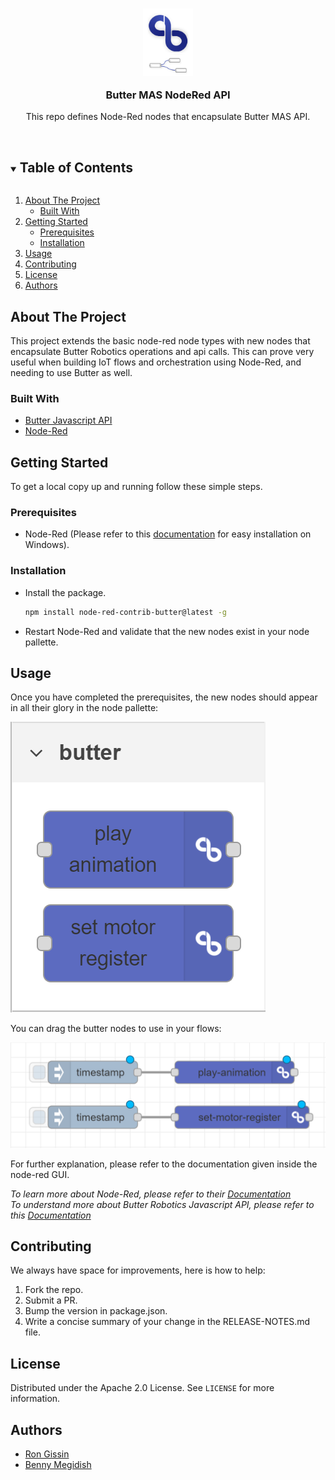 <!-- PROJECT LOGO -->
<br />
<p align="center" style="margin-bottom: -6px">
  <a href="https://github.com/butter-robotics/Butter.MAS.NodeRed/">
    <img src="src/nodes/icons/butter-node-red-logo.png" alt="Logo" width="80" height="108">
  </a>

  <h3 align="center">Butter MAS NodeRed API</h3>

  <p align="center">
    This repo defines Node-Red nodes that encapsulate Butter MAS API.
    <br />
    <br />
  </p>
</p>


<!-- TABLE OF CONTENTS -->
<details open="open">
  <summary><h2 style="display: inline-block">Table of Contents</h2></summary>
  <ol>
    <li>
      <a href="#about-the-project">About The Project</a>
      <ul>
        <li><a href="#built-with">Built With</a></li>
      </ul>
    </li>
    <li>
      <a href="#getting-started">Getting Started</a>
      <ul>
        <li><a href="#prerequisites">Prerequisites</a></li>
        <li><a href="#installation">Installation</a></li>
      </ul>
    </li>
    <li><a href="#usage">Usage</a></li>
    <li><a href="#contributing">Contributing</a></li>
    <li><a href="#license">License</a></li>
    <li><a href="#authors">Authors</a></li>
  </ol>
</details>


<!-- ABOUT THE PROJECT -->
## About The Project

This project extends the basic node-red node types with new nodes that encapsulate Butter Robotics operations and api calls.
This can prove very useful when building IoT flows and orchestration using Node-Red, and needing to use Butter as well.


### Built With

* [Butter Javascript API](https://github.com/butter-robotics/Butter.MAS.JavascriptAPI)
* [Node-Red](https://nodered.org/)


<!-- GETTING STARTED -->
## Getting Started

To get a local copy up and running follow these simple steps.


### Prerequisites

* Node-Red
  (Please refer to this [documentation](https://nodered.org/docs/getting-started/windows) for easy installation on Windows).


### Installation

* Install the package.
  ```sh
  npm install node-red-contrib-butter@latest -g
  ```
* Restart Node-Red and validate that the new nodes exist in your node pallette.


<!-- USAGE EXAMPLES -->
## Usage

Once you have completed the prerequisites, the new nodes should appear in all their glory in the node pallette:

![pallette pic](assets/pallete-example.png?raw=true)

You can drag the butter nodes to use in your flows:

![flow pic](assets/flow-example.png?raw=true)

For further explanation, please refer to the documentation given inside the node-red GUI.


_To learn more about Node-Red, please refer to their [Documentation](https://nodered.org/docs/)_\
_To understand more about Butter Robotics Javascript API, please refer to this [Documentation](https://github.com/butter-robotics/Butter.MAS.JavascriptAPI)_

<!-- CONTRIBUTING -->
## Contributing

We always have space for improvements, here is how to help:

1) Fork the repo.
2) Submit a PR.
3) Bump the version in package.json.
4) Write a concise summary of your change in the RELEASE-NOTES.md file. 

<!-- LICENSE -->
## License

Distributed under the Apache 2.0 License. See `LICENSE` for more information.

## Authors

* [Ron Gissin](https://github.com/RonGissin)
* [Benny Megidish](https://github.com/bennymeg)



